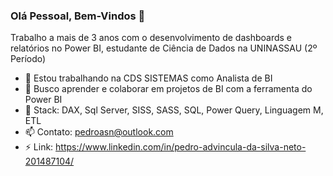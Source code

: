 ### Olá Pessoal, Bem-Vindos 👋

Trabalho a mais de 3 anos com o desenvolvimento de dashboards e relatórios no Power BI, estudante de Ciência de Dados na UNINASSAU (2º Período)

- 🔭 Estou trabalhando na CDS SISTEMAS como Analista de BI 
- 🌱 Busco aprender e colaborar em projetos de BI com a ferramenta do Power BI 
- 💬 Stack: DAX, Sql Server, SISS, SASS, SQL, Power Query, Linguagem M, ETL 
- 📫 Contato: pedroasn@outlook.com
- ⚡ Link: https://www.linkedin.com/in/pedro-advincula-da-silva-neto-201487104/
